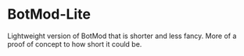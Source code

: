 # BotMod-Lite
Lightweight version of BotMod that is shorter and less fancy. More of a proof of concept to how short it could be.

